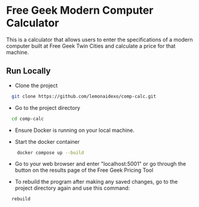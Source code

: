
# Free Geek Modern Computer Calculator

This is a calculator that allows users to enter the specifications of a modern computer built at Free Geek Twin Cities and calculate a price for that machine.

## Run Locally

- Clone the project

```bash
  git clone https://github.com/lemonaidexo/comp-calc.git
```

- Go to the project directory

```bash
  cd comp-calc
```
- Ensure Docker is running on your local machine.

- Start the docker container
```bash
    docker compose up --build
```
- Go to your web browser and enter "localhost:5001" or go through the button on the results page of the Free Geek Pricing Tool

- To rebuild the program after making any saved changes, go to the project directory again and use this command:
```bash
  rebuild
```
